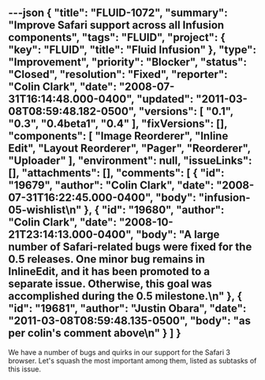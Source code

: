 ---json
{
  "title": "FLUID-1072",
  "summary": "Improve Safari support across all Infusion components",
  "tags": "FLUID",
  "project": {
    "key": "FLUID",
    "title": "Fluid Infusion"
  },
  "type": "Improvement",
  "priority": "Blocker",
  "status": "Closed",
  "resolution": "Fixed",
  "reporter": "Colin Clark",
  "date": "2008-07-31T16:14:48.000-0400",
  "updated": "2011-03-08T08:59:48.182-0500",
  "versions": [
    "0.1",
    "0.3",
    "0.4beta1",
    "0.4"
  ],
  "fixVersions": [],
  "components": [
    "Image Reorderer",
    "Inline Edit",
    "Layout Reorderer",
    "Pager",
    "Reorderer",
    "Uploader"
  ],
  "environment": null,
  "issueLinks": [],
  "attachments": [],
  "comments": [
    {
      "id": "19679",
      "author": "Colin Clark",
      "date": "2008-07-31T16:22:45.000-0400",
      "body": "infusion-05-wishlist\n"
    },
    {
      "id": "19680",
      "author": "Colin Clark",
      "date": "2008-10-21T23:14:13.000-0400",
      "body": "A large number of Safari-related bugs were fixed for the 0.5 releases. One minor bug remains in InlineEdit, and it has been promoted to a separate issue. Otherwise, this goal was accomplished during the 0.5 milestone.\n"
    },
    {
      "id": "19681",
      "author": "Justin Obara",
      "date": "2011-03-08T08:59:48.135-0500",
      "body": "as per colin's comment above\n"
    }
  ]
}
---
We have a number of bugs and quirks in our support for the Safari 3 browser. Let's squash the most important among them, listed as subtasks of this issue.

        